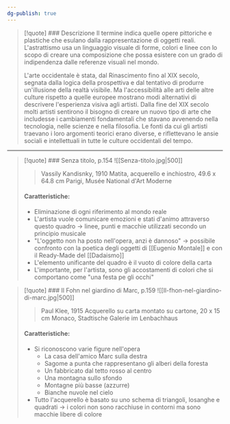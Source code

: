 ```yaml
---
dg-publish: true
---
```

>[!quote] ### Descrizione 
>Il termine indica quelle opere pittoriche e plastiche che esulano dalla rappresentazione di oggetti reali. L'astrattismo usa un linguaggio visuale di forme, colori e linee con lo scopo di creare una composizione che possa esistere con un grado di indipendenza dalle referenze visuali nel mondo.
>
>L'arte occidentale è stata, dal Rinascimento fino al XIX secolo, segnata dalla logica della prospettiva e dal tentativo di produrre un'illusione della realtà visibile. Ma l'accessibilità alle arti delle altre culture rispetto a quelle europee mostrano modi alternativi di descrivere l'esperienza visiva agli artisti. Dalla fine del XIX secolo molti artisti sentirono il bisogno di creare un nuovo tipo di arte che includesse i cambiamenti fondamentali che stavano avvenendo nella tecnologia, nelle scienze e nella filosofia. Le fonti da cui gli artisti traevano i loro argomenti teorici erano diverse, e riflettevano le ansie sociali e intellettuali in tutte le culture occidentali del tempo.

---

>[!quote] ### Senza titolo, p.154
>![[Senza-titolo.jpg|500]]
>>Vassily Kandisnky, 1910
>>Matita, acquerello e inchiostro, 49.6 x 64.8 cm
>>Parigi, Musée National d'Art Moderne
>
>#### Caratteristiche:
>- Eliminazione di ogni riferimento al mondo reale
>- L'artista vuole comunicare emozioni e stati d'animo attraverso questo quadro -> linee, punti e macchie utilizzati secondo un principio musicale
>- "L'oggetto non ha posto nell'opera, anzi è dannoso" -> possibile confronto con la poetica degli oggetti di [[Eugenio Montale]] e con il Ready-Made del [[Dadaismo]]
>- L'elemento unificante del quadro è il vuoto di colore della carta
>- L'importante, per l'artista, sono gli accostamenti di colori che si comportano come "una festa pe gli occhi"



>[!quote] ### Il Fohn nel giardino di Marc, p.159
>![[Il-fhon-nel-giardino-di-marc.jpg|500]]
>>Paul Klee, 1915
>>Acquerello su carta montato su cartone, 20 x 15 cm
>>Monaco, Stadtische Galerie im Lenbachhaus
>
>#### Caratteristiche:
>- Si riconoscono varie figure nell'opera
>	- La casa dell'amico Marc sulla destra
>	- Sagome a punta che rappresentano gli alberi della foresta
>	- Un fabbricato dal tetto rosso al centro
>	- Una montagna sullo sfondo
>	- Montagne più basse (azzurre)
>	- Bianche nuvole nel cielo
>- Tutto l'acquerello è basato su uno schema di triangoli, losanghe e quadrati -> i colori non sono racchiuse in contorni ma sono macchie libere di colore



